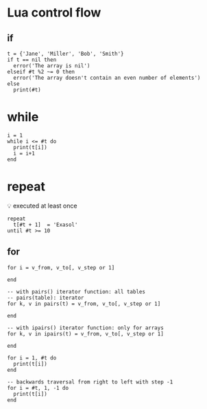 # Lua control flow

## if
    t = {'Jane', 'Miller', 'Bob', 'Smith'}
    if t == nil then
      error('The array is nil')
    elseif #t %2 ~= 0 then
      error('The array doesn't contain an even number of elements')
    else
      print(#t)


# while
    i = 1
    while i <= #t do
      print(t[i])
      i = i+1
    end

# repeat
:bulb:	executed at least once

    repeat
      t[#t + 1]  = 'Exasol'
    until #t >= 10

## for
    for i = v_from, v_to[, v_step or 1]

    end

    -- with pairs() iterator function: all tables
    -- pairs(table): iterator
    for k, v in pairs(t) = v_from, v_to[, v_step or 1]
    
    end

    -- with ipairs() iterator function: only for arrays
    for k, v in ipairs(t) = v_from, v_to[, v_step or 1]
    
    end

    for i = 1, #t do
      print(t[i])
    end

    -- backwards traversal from right to left with step -1
    for i = #t, 1, -1 do 
      print(t[i])
    end
